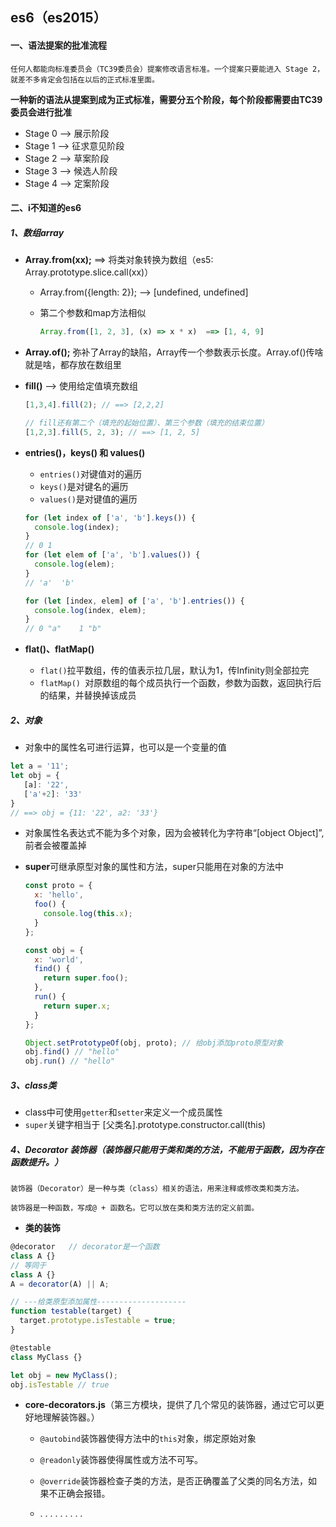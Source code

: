 ## es6（es2015）

#### 一、语法提案的批准流程

`任何人都能向标准委员会（TC39委员会）提案修改语言标准。一个提案只要能进入 Stage 2，就差不多肯定会包括在以后的正式标准里面。`

**一种新的语法从提案到成为正式标准，需要分五个阶段，每个阶段都需要由TC39委员会进行批准**

* Stage 0 --> 展示阶段
* Stage 1 --> 征求意见阶段
* Stage 2 --> 草案阶段
* Stage 3 --> 候选人阶段
* Stage 4 --> 定案阶段

#### 二、i不知道的es6

##### 1、数组array

* **Array.from(xx);** ==> 将类对象转换为数组（es5: Array.prototype.slice.call(xx)）

  * Array.from({length: 2});  -->  [undefined, undefined]

  * 第二个参数和map方法相似

    ```javascript
    Array.from([1, 2, 3], (x) => x * x)  ==> [1, 4, 9]
    ```

* **Array.of();** 弥补了Array的缺陷，Array传一个参数表示长度。Array.of()传啥就是啥，都存放在数组里

* **fill()**   -->  使用给定值填充数组

  ```javascript
  [1,3,4].fill(2); // ==> [2,2,2]
  
  // fill还有第二个（填充的起始位置）、第三个参数（填充的结束位置）
  [1,2,3].fill(5, 2, 3); // ==> [1, 2, 5]
  ```

* **entries()，keys() 和 values()**

  * `entries()`对键值对的遍历
  * `keys()`是对键名的遍历
  * `values()`是对键值的遍历

  ```javascript
  for (let index of ['a', 'b'].keys()) {
    console.log(index);
  }
  // 0 1
  for (let elem of ['a', 'b'].values()) {
    console.log(elem);
  }
  // 'a'  'b'
  
  for (let [index, elem] of ['a', 'b'].entries()) {
    console.log(index, elem);
  }
  // 0 "a"    1 "b"
  ```

* **flat()、flatMap()**
  * `flat()`拉平数组，传的值表示拉几层，默认为1，传Infinity则全部拉完
  *  `flatMap() `对原数组的每个成员执行一个函数，参数为函数，返回执行后的结果，并替换掉该成员

##### 2、对象

* 对象中的属性名可进行运算，也可以是一个变量的值

```javascript
let a = '11';
let obj = {
   [a]: '22',
   ['a'+2]: '33'
}
// ==> obj = {11: '22', a2: '33'}
```

* 对象属性名表达式不能为多个对象，因为会被转化为字符串“[object Object]”,前者会被覆盖掉

* **super**可继承原型对象的属性和方法，super只能用在对象的方法中

  ```javascript
  const proto = {
    x: 'hello',
    foo() {
      console.log(this.x);
    }
  };
  
  const obj = {
    x: 'world',
    find() {
      return super.foo();
    },
    run() {
      return super.x;  
    }
  };
  
  Object.setPrototypeOf(obj, proto); // 给obj添加proto原型对象
  obj.find() // "hello"
  obj.run() // "hello"
  ```

##### 3、class类

* class中可使用`getter`和`setter`来定义一个成员属性
* `super`关键字相当于    [父类名].prototype.constructor.call(this)

##### 4、Decorator 装饰器（装饰器只能用于类和类的方法，不能用于函数，因为存在函数提升。）

`装饰器（Decorator）是一种与类（class）相关的语法，用来注释或修改类和类方法。`

`装饰器是一种函数，写成@ + 函数名。它可以放在类和类方法的定义前面。`

* **类的装饰**

```javascript
@decorator   // decorator是一个函数
class A {}
// 等同于
class A {}
A = decorator(A) || A;

// ---给类原型添加属性--------------------
function testable(target) {
  target.prototype.isTestable = true;
}

@testable
class MyClass {}

let obj = new MyClass();
obj.isTestable // true
```

* **core-decorators.js**（第三方模块，提供了几个常见的装饰器，通过它可以更好地理解装饰器。）

  * `@autobind`装饰器使得方法中的`this`对象，绑定原始对象

  * `@readonly`装饰器使得属性或方法不可写。

  * `@override`装饰器检查子类的方法，是否正确覆盖了父类的同名方法，如果不正确会报错。
  * . . . . . . . . .

